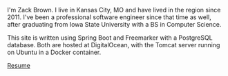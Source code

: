 I'm Zack Brown. I live in Kansas City, MO and have lived in the region since 2011. I've been a professional software engineer since that time as well, after graduating from Iowa State University with a BS in Computer Science.

This site is written using Spring Boot and Freemarker with a PostgreSQL database. Both are hosted at DigitalOcean, with the Tomcat server running on Ubuntu in a Docker container.

[Resume](docs/zackrbrown_resume_june_2019.pdf)
